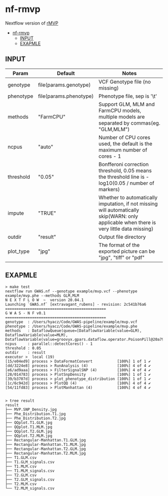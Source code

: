 # nf-rmvp

Nextflow version of [rMVP](https://github.com/xiaolei-lab/rMVP/)

- [nf-rmvp](#nf-rmvp)
  - [INPUT](#input)
  - [EXAPMLE](#exapmle)

## INPUT

| Param | Default | Notes |
| --- | --- | --- |
|genotype  | file(params.genotype)  | VCF Genotype file (no missing)  
|phenotype | file(params.phenotype) | Phenotype file, sep is '\t'
|methods   | "FarmCPU" | Support GLM, MLM and FarmCPU models, multiple models are separated by commas(eg. "GLM,MLM")
|ncpus     | "auto" | Number of CPU cores used, the default is the maximum number of cores - 1
|threshold | "0.05" | Bonfferoni correction threshold, 0.05 means the threshold line is -log10(0.05 / number of markers)
|impute    | "TRUE" | Whether to automatically imputation, if not missing will automatically skip(WARN: only applicable when there is very little data missing)
|outdir    | "result" | Output file directory
|plot_type | "jpg" | The format of the exported picture can be "jpg", "tiff" or "pdf"

## EXAPMLE

```shell
> make test
nextflow run GWAS.nf --genotype example/mvp.vcf --phenotype example/mvp.phe --methods GLM,MLM
N E X T F L O W  ~  version 20.04.1
Launching `GWAS.nf` [extravagant_rubens] - revision: 2c541b76a6
=============================================
G W A S - N F v0.1
=============================================
genotype  : /Users/hyacz/Code/GWAS-pipeline/example/mvp.vcf
phenotype : /Users/hyacz/Code/GWAS-pipeline/example/mvp.phe
methods   : DataflowQueue(queue=[DataflowVariable(value=GLM), DataflowVariable(value=MLM), DataflowVariable(value=groovyx.gpars.dataflow.operator.PoisonPill@20a7953c)])
ncpus     : parallel::detectCores() - 1
threshold : 0.05
outdir    : result
executor >  local (19)
[15/e04ed9] process > DataFormatConvert           [100%] 1 of 1 ✔
[dd/3224e8] process > RunAnalysis (4)             [100%] 4 of 4 ✔
[e6/ad9aaa] process > FilterSignalSNP (4)         [100%] 4 of 4 ✔
[28/014783] process > PlotSnpDensity              [100%] 1 of 1 ✔
[39/b3707d] process > plot_phenotype_distribution [100%] 1 of 1 ✔
[1c/6c942d] process > PlotQQ (4)                  [100%] 4 of 4 ✔
[54/11fd83] process > PlotManhattan (4)           [100%] 4 of 4 ✔


> tree result
result
├── MVP.SNP_Density.jpg
├── Phe_Distribution.T1.jpg
├── Phe_Distribution.T2.jpg
├── QQplot.T1.GLM.jpg
├── QQplot.T1.MLM.jpg
├── QQplot.T2.GLM.jpg
├── QQplot.T2.MLM.jpg
├── Rectangular-Manhattan.T1.GLM.jpg
├── Rectangular-Manhattan.T1.MLM.jpg
├── Rectangular-Manhattan.T2.GLM.jpg
├── Rectangular-Manhattan.T2.MLM.jpg
├── T1.GLM.csv
├── T1.GLM_signals.csv
├── T1.MLM.csv
├── T1.MLM_signals.csv
├── T2.GLM.csv
├── T2.GLM_signals.csv
├── T2.MLM.csv
└── T2.MLM_signals.csv
```
